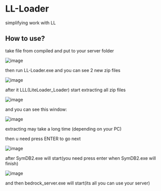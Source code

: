 # LL-Loader
simplifying work with LL

## How to use?

take file from compiled and put to your server folder

![image](https://user-images.githubusercontent.com/59438110/136672539-fda661cb-bdbc-45ba-8e8b-4eecc8d16885.png)

then run LL-Loader.exe and you can see 2 new zip files

![image](https://user-images.githubusercontent.com/59438110/136672662-7f3974ee-9582-4d9e-9c1c-e2180a2501bf.png)

after it LLL(LiteLoader_Loader) start extracting all zip files

![image](https://user-images.githubusercontent.com/59438110/136672723-8594ebb9-03ef-4846-9683-ab71d55bd43e.png)

and you can see this window:

![image](https://user-images.githubusercontent.com/59438110/136672740-7270b397-3bf1-4062-92c6-3b85a9ae0386.png)

extracting may take a long time (depending on your PC)

then u need press ENTER to go next

![image](https://user-images.githubusercontent.com/59438110/136672846-a7839692-6b6c-41bd-92c1-b058403bc450.png)

after SymDB2.exe will start(you need press enter when SymDB2.exe will finish)

![image](https://user-images.githubusercontent.com/59438110/136672886-fb1d48cf-b14a-4f63-bda8-fa4e10dfc39f.png)

and then bedrock_server.exe will start(its all you can use your server)

